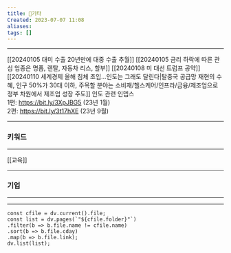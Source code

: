 ```yaml
---
title: 🎸기타
Created: 2023-07-07 11:08
aliases: 
tags: []
---
```

***
[[20240105 대미 수출 20년만에 대중 수출 추월]]
[[20240105 금리 하락에 따른 관심 업종은 명품, 렌탈, 자동차 리스, 할부]]
[[20240108 미 대선 트럼프 공약]]
[[20240110 세계경제 올해 침체 초입...인도는 그래도 달린다|탈중국 공급망 재현의 수혜, 인구 50%가 30대 이하, 주목할 분야는 소비재/헬스케어/인프라/금융/제조업으로 정부 차원에서 제조업 성장 주도]]
인도 관련 인뎁스  
	1편: https://bit.ly/3XpJBG5 (23년 1월)  
	2편: https://bit.ly/3t17hXE (23년 9월)
***
### 키워드
***
[[교육]]

***
### 기업
***


***
```dataviewjs
const cfile = dv.current().file;
const list = dv.pages(`"${cfile.folder}"`)
.filter(b => b.file.name != cfile.name)
.sort(b => b.file.cday)
.map(b => b.file.link);
dv.list(list);
```